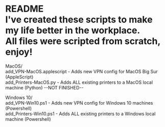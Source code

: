README  
I've created these scripts to make my life better in the workplace.  
All files were scripted from scratch, enjoy!
===================================================================

MacOS/  
add_VPN-MacOS.applescript - Adds new VPN config for MacOS Big Sur (AppleScript)  
add_Printers-MacOS.py - Adds ALL existing printers to a MacOS local machine (Python) --NOT FINISHED--  


Windows 10/  
add_VPN-Win10.ps1 - Adds new VPN config for Windows 10 machines (Powershell)  
add_Printers-Win10.ps1 - Adds ALL existing printers to a Windows local machine (Powershell)  

